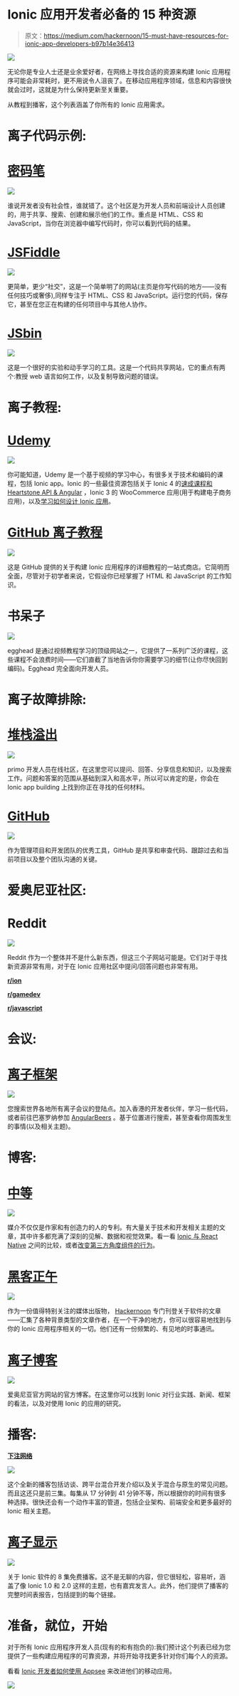 # Ionic 应用开发者必备的 15 种资源

> 原文：<https://medium.com/hackernoon/15-must-have-resources-for-ionic-app-developers-b97b14e36413>

![](img/b06f7dbf789f4f2a09fc622ab6b1de27.png)

无论你是专业人士还是业余爱好者，在网络上寻找合适的资源来构建 Ionic 应用程序可能会非常耗时，更不用说令人沮丧了。在移动应用程序领域，信息和内容很快就会过时，这就是为什么保持更新至关重要。

从教程到播客，这个列表涵盖了你所有的 Ionic 应用需求。

# 离子代码示例:

# [密码笔](https://codepen.io/)

![](img/4c05745c50f498486efa2e27fa560e92.png)

谁说开发者没有社会性，谁就错了。这个社区是为开发人员和前端设计人员创建的，用于共享、搜索、创建和展示他们的工作。重点是 HTML、CSS 和 JavaScript，当你在浏览器中编写代码时，你可以看到代码的结果。

# [JSFiddle](https://jsfiddle.net/)

![](img/5b6f2b39d2b940f52616c06d882931e9.png)

更简单，更少“社交”，这是一个简单明了的网站(主页是你写代码的地方——没有任何技巧或奢侈),同样专注于 HTML、CSS 和 JavaScript。运行您的代码，保存它，甚至在您正在构建的任何项目中与其他人协作。

# [JSbin](http://jsbin.com/?html,output)

![](img/caa3930b6fa2f16f758f8afe99f53c9b.png)

这是一个很好的实验和动手学习的工具。这是一个代码共享网站，它的重点有两个:教授 web 语言如何工作，以及复制导致问题的错误。

# 离子教程:

# [Udemy](https://www.udemy.com/)

![](img/c9e248ae8195fadb9e0de8c640f4e04f.png)

你可能知道，Udemy 是一个基于视频的学习中心，有很多关于技术和编码的课程，包括 Ionic app。Ionic 的一些最佳资源包括关于 Ionic 4 的[速成课程和 Heartstone API & Angular](https://www.udemy.com/ionic-4-crash-course-with-heartstone-api-angular/?ranMID=39197&ranEAID=Fh5UMknfYAU&ranSiteID=Fh5UMknfYAU-NA6wXHhpWTiK8nerVH_P_g&siteID=Fh5UMknfYAU-NA6wXHhpWTiK8nerVH_P_g&LSNPUBID=Fh5UMknfYAU) ，Ionic 3 的 WooCommerce 应用(用于构建电子商务应用)，以及[学习如何设计 Ionic 应用](https://www.udemy.com/design-ionic-apps/?ranMID=39197&ranEAID=Fh5UMknfYAU&ranSiteID=Fh5UMknfYAU-7cQDIuAODcNXDkAK0paXUQ&siteID=Fh5UMknfYAU-7cQDIuAODcNXDkAK0paXUQ&LSNPUBID=Fh5UMknfYAU)。

# [GitHub 离子教程](https://ccoenraets.github.io/ionic-tutorial/)

![](img/a42174769438d83f94763781a375fb41.png)

这是 GitHub 提供的关于构建 Ionic 应用程序的详细教程的一站式商店。它简明而全面，尽管对于初学者来说，它假设你已经掌握了 HTML 和 JavaScript 的工作知识。

# 书呆子

![](img/a4d09472955032530f6ba20df5152d26.png)

egghead 是通过视频教程学习的顶级网站之一，它提供了一系列广泛的课程，这些课程不会浪费时间——它们直截了当地告诉你你需要学习的细节(让你尽快回到编码)。Egghead 完全面向开发人员。

# 离子故障排除:

# [堆栈溢出](https://stackoverflow.com/)

![](img/62350016dedab29144b6621c5cff13cd.png)

primo 开发人员在线社区，在这里您可以提问、回答、分享信息和知识，以及搜索工作。问题和答案的范围从基础到深入和高水平，所以可以肯定的是，你会在 Ionic app building 上找到你正在寻找的任何材料。

# [GitHub](https://github.com/)

![](img/6c2cba2e530a8b211fb34fe70f148e84.png)

作为管理项目和开发团队的优秀工具，GitHub 是共享和审查代码、跟踪过去和当前项目以及整个团队沟通的关键。

# 爱奥尼亚社区:

# Reddit

![](img/3e6a076ade94fd5e1c61206ffa6ca3ce.png)

Reddit 作为一个整体并不是什么新东西，但这三个子网站可能是。它们对于寻找新资源非常有用，对于在 Ionic 应用社区中提问/回答问题也非常有用。

[**r/ion**](https://www.reddit.com/r/ionic/)

[**r/gamedev**](https://www.reddit.com/r/gamedev/)

[**r/javascript**](https://www.reddit.com/r/javascript/)

# 会议:

# [离子框架](https://www.meetup.com/topics/ionic-framework/)

![](img/53e3d6b2e5767d8bdcfa7fed7c80e43f.png)

您搜索世界各地所有离子会议的登陆点。加入香港的开发者伙伴，学习一些代码，或者前往巴塞罗纳参加 [AngularBeers](https://www.meetup.com/AngularJS-Beers/) 。基于位置进行搜索，甚至查看你周围发生的事情(以及相关主题)。

# 博客:

# [中等](/)

![](img/f2af40d9b69d08e8c7c35ac5f6e93abf.png)

媒介不仅仅是作家和有创造力的人的专利。有大量关于技术和开发相关主题的文章，其中许多都充满了深刻的见解、数据和视觉效果。看一看 [Ionic 与 React Native](/react-id/ionic-framework-hybrid-app-vs-react-native-4facdd93f690) 之间的比较，或者[改变第三方角度组件的行为](https://blog.angularindepth.com/changing-the-behavior-of-a-3rd-party-angular-component-91f84fb9af28)。

# [黑客正午](https://hackernoon.com/)

![](img/6dd8d55b3e9d0e5c247ac5820b4033a9.png)

作为一份值得特别关注的媒体出版物， [Hackernoon](https://medium.com/u/4a8a924edf41?source=post_page-----b97b14e36413--------------------------------) 专门刊登关于软件的文章——汇集了各种背景类型的文章作者，在一个干净的地方，你可以很容易地找到与你的 Ionic 应用程序相关的一切。他们还有一份频繁的、有见地的时事通讯。

# [离子博客](https://blog.ionicframework.com/)

![](img/6940956a4ddcc0c9afa52dec1540c751.png)

爱奥尼亚官方网站的官方博客。在这里你可以找到 Ionic 对行业实践、新闻、框架的看法，以及对使用 Ionic 的应用的研究。

# 播客:

[**下注网络**](https://blog.ionicframework.com/announcing-ionics-new-podcast-bet-on-the-web/)

![](img/80b35edcc8adfb550e81ea28e9e8756d.png)

这个全新的播客包括访谈、跨平台混合开发介绍以及关于混合与原生的常见问题。而且这还只是前三集。每集从 17 分钟到 41 分钟不等，所以根据你的时间有很多种选择。很快还会有一个动作丰富的管道，包括企业架构、前端安全和更多最好的 Ionic 相关主题。

# [离子显示](https://itunes.apple.com/gb/podcast/the-ionic-show/id1075949378?mt=2)

![](img/f1cd3445fe63b2e7179b8267b62e300a.png)

关于 Ionic 软件的 8 集免费播客。这不是无聊的内容，但它很轻松，容易听，涵盖了像 Ionic 1.0 和 2.0 这样的主题，也有嘉宾发言人。此外，他们提供了播客的完整时间表报告，包括提到的每个链接。

# 准备，就位，开始

对于所有 Ionic 应用程序开发人员(现有的和有抱负的):我们预计这个列表已经为您提供了一些构建应用程序的可靠资源，并将开始寻找更多针对你们每个人的资源。

看看 [Ionic 开发者如何使用 Appsee](https://www.appsee.com/docs/ios/ionic?cpnid=701b0000000Wd7c&utm_source=medium&utm_medium=link&utm_campaign=15_ionic_resources&utm_content=ionic) 来改进他们的移动应用。

[![](img/72da95a5ef7b2f16faa4f8f7059077b7.png)](https://www.appsee.com/start?cpnid=701b0000000Wd7c&utm_source=medium&utm_medium=banner&utm_campaign=15_ionic_resources&utm_content=free_trial_link)